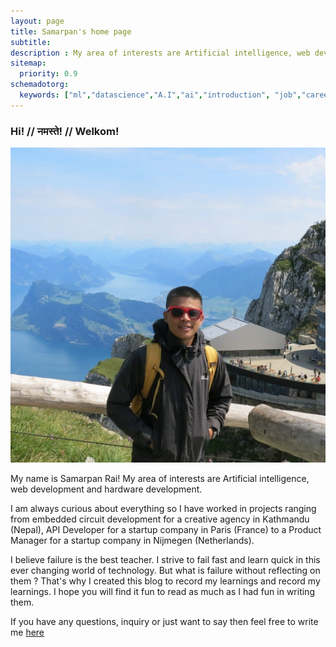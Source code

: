 ```yaml
---
layout: page
title: Samarpan's home page
subtitle:
description : My area of interests are Artificial intelligence, web development and hardware development. Researching and implementing cutting edge A.I algorithms.
sitemap:
  priority: 0.9
schemadotorg:
  keywords: ["ml","datascience","A.I","ai","introduction", "job","career"]
---
```

### Hi! // नमस्ते! // Welkom!

<img class="circularimage" src="/assets/img/me.jpg" alt="Samarpan's portrait"  />

My name is Samarpan Rai! My area of interests are Artificial intelligence, web development and hardware development.

I am always curious about everything so I have worked in projects ranging from embedded circuit development for a creative agency in Kathmandu (Nepal), API Developer for a startup company in Paris (France) to a Product Manager for a startup company in Nijmegen (Netherlands).

I believe failure is the best teacher. I strive to fail fast and learn quick in this ever changing world of technology. But what is failure without reflecting on them ? That's why I created this blog to record my learnings and record my learnings. I hope you will find it fun to read as much as I had fun in writing them.


If you have any questions, inquiry or just want to say then feel free to write me <a href = "mailto: samarpan-rai@live.com">here</a>

